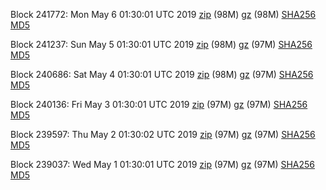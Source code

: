 Block 241772: Mon May  6 01:30:01 UTC 2019 [zip](https://files.01coin.io/mainnet/2019-05-06/bootstrap.dat.zip) (98M) [gz](https://files.01coin.io/mainnet/2019-05-06/bootstrap.dat.tar.gz) (98M) [SHA256](https://files.01coin.io/mainnet/2019-05-06/sha256.txt) [MD5](https://files.01coin.io/mainnet/2019-05-06/md5.txt)

Block 241237: Sun May  5 01:30:01 UTC 2019 [zip](https://files.01coin.io/mainnet/2019-05-05/bootstrap.dat.zip) (98M) [gz](https://files.01coin.io/mainnet/2019-05-05/bootstrap.dat.tar.gz) (97M) [SHA256](https://files.01coin.io/mainnet/2019-05-05/sha256.txt) [MD5](https://files.01coin.io/mainnet/2019-05-05/md5.txt)

Block 240686: Sat May  4 01:30:01 UTC 2019 [zip](https://files.01coin.io/mainnet/2019-05-04/bootstrap.dat.zip) (98M) [gz](https://files.01coin.io/mainnet/2019-05-04/bootstrap.dat.tar.gz) (97M) [SHA256](https://files.01coin.io/mainnet/2019-05-04/sha256.txt) [MD5](https://files.01coin.io/mainnet/2019-05-04/md5.txt)

Block 240136: Fri May  3 01:30:01 UTC 2019 [zip](https://files.01coin.io/mainnet/2019-05-03/bootstrap.dat.zip) (97M) [gz](https://files.01coin.io/mainnet/2019-05-03/bootstrap.dat.tar.gz) (97M) [SHA256](https://files.01coin.io/mainnet/2019-05-03/sha256.txt) [MD5](https://files.01coin.io/mainnet/2019-05-03/md5.txt)

Block 239597: Thu May  2 01:30:02 UTC 2019 [zip](https://files.01coin.io/mainnet/2019-05-02/bootstrap.dat.zip) (97M) [gz](https://files.01coin.io/mainnet/2019-05-02/bootstrap.dat.tar.gz) (97M) [SHA256](https://files.01coin.io/mainnet/2019-05-02/sha256.txt) [MD5](https://files.01coin.io/mainnet/2019-05-02/md5.txt)

Block 239037: Wed May  1 01:30:01 UTC 2019 [zip](https://files.01coin.io/mainnet/2019-05-01/bootstrap.dat.zip) (97M) [gz](https://files.01coin.io/mainnet/2019-05-01/bootstrap.dat.tar.gz) (97M) [SHA256](https://files.01coin.io/mainnet/2019-05-01/sha256.txt) [MD5](https://files.01coin.io/mainnet/2019-05-01/md5.txt)
